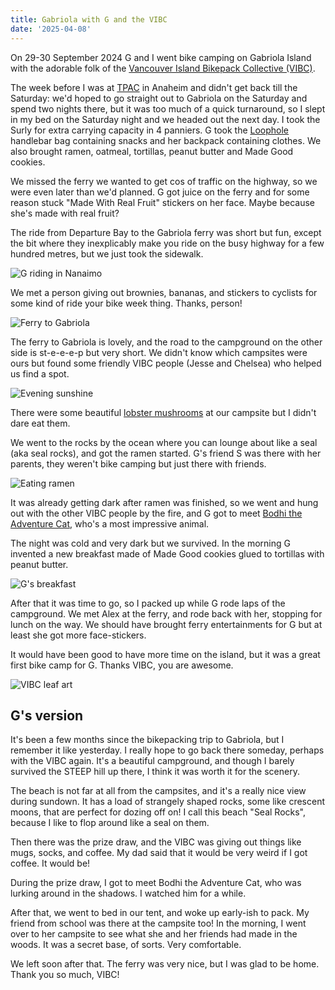 ```yaml
---
title: Gabriola with G and the VIBC
date: '2025-04-08'
---
```


On 29-30 September 2024 G and I went bike camping on Gabriola Island with the adorable folk of the [Vancouver Island Bikepack Collective (VIBC)](https://www.vanislandbikepack.com/).

The week before I was at [TPAC](https://www.w3.org/2024/09/TPAC/) in Anaheim and didn't get back till the Saturday: we'd hoped to go straight out to Gabriola on the Saturday and spend two nights there, but it was too much of a quick turnaround, so I slept in my bed on the Saturday night and we headed out the next day. I took the Surly for extra carrying capacity in 4 panniers. G took the [Loophole](https://www.instagram.com/loopholebags/) handlebar bag containing snacks and her backpack containing clothes. We also brought ramen, oatmeal, tortillas, peanut butter and Made Good cookies.

We missed the ferry we wanted to get cos of traffic on the highway, so we were even later than we'd planned. G got juice on the ferry and for some reason stuck "Made With Real Fruit" stickers on her face. Maybe because she's made with real fruit?

The ride from Departure Bay to the Gabriola ferry was short but fun, except the bit where they inexplicably make you ride on the busy highway for a few hundred metres, but we just took the sidewalk.

![G riding in Nanaimo](/images/gabriola-g-vibc/riding-in-nanaimo.jpeg)

We met a person giving out brownies, bananas, and stickers to cyclists for some kind of ride your bike week thing. Thanks, person!

![Ferry to Gabriola](/images/gabriola-g-vibc/gabriola-ferry.jpeg)

The ferry to Gabriola is lovely, and the road to the campground on the other side is st-e-e-e-p but very short. We didn't know which campsites were ours but found some friendly VIBC people (Jesse and Chelsea) who helped us find a spot.

![Evening sunshine](/images/gabriola-g-vibc/evening-sunshine.jpeg)

There were some beautiful [lobster mushrooms](https://www.westcoastforager.com/wild-edible-mushrooms/lobster-mushroom-guide) at our campsite but I didn't dare eat them.

We went to the rocks by the ocean where you can lounge about like a seal (aka seal rocks), and got the ramen started. G's friend S was there with her parents, they weren't bike camping but just there with friends.

![Eating ramen](/images/gabriola-g-vibc/ramen.jpeg)

It was already getting dark after ramen was finished, so we went and hung out with the other VIBC people by the fire, and G got to meet [Bodhi the Adventure Cat](https://www.instagram.com/bodhi_theadventurecat/), who's a most impressive animal.

The night was cold and very dark but we survived. In the morning G invented a new breakfast made of Made Good cookies glued to tortillas with peanut butter.

![G's breakfast](/images/gabriola-g-vibc/g-breakfast.jpeg)

After that it was time to go, so I packed up while G rode laps of the campground. We met Alex at the ferry, and rode back with her, stopping for lunch on the way. We should have brought ferry entertainments for G but at least she got more face-stickers.

It would have been good to have more time on the island, but it was a great first bike camp for G. Thanks VIBC, you are awesome.

![VIBC leaf art](/images/gabriola-g-vibc/thanks-vibc.jpeg)

## G's version

It's been a few months since the bikepacking trip to Gabriola, but I remember it like yesterday. I really hope to go back there someday, perhaps with the VIBC again. It's a beautiful campground, and though I barely survived the STEEP hill up there, I think it was worth it for the scenery.

The beach is not far at all from the campsites, and it's a really nice view during sundown. It has a load of strangely shaped rocks, some like crescent moons, that are perfect for dozing off on! I call this beach "Seal Rocks", because I like to flop around like a seal on them.

Then there was the prize draw, and the VIBC was giving out things like mugs, socks, and coffee. My dad said that it would be very weird if I got coffee. It would be!

During the prize draw, I got to meet Bodhi the Adventure Cat, who was lurking around in the shadows. I watched him for a while.

After that, we went to bed in our tent, and woke up early-ish to pack. My friend from school was there at the campsite too! In the morning, I went over to her campsite to see what she and her friends had made in the woods. It was a secret base, of sorts. Very comfortable.

We left soon after that. The ferry was very nice, but I was glad to be home. Thank you so much, VIBC!
